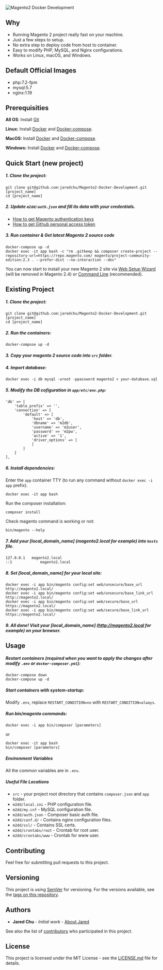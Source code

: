 ![Magento2 Docker Development](https://i.imgur.com/tm852O1.jpg)
## Why
- Running Magento 2 project really fast on your machine.
- Just a few steps to setup.
- No extra step to deploy code from host to container.
- Easy to modify PHP, MySQL, and Nginx configurations.
- Works on Linux, macOS, and Windows.

## Default Official Images
* php:7.2-fpm
* mysql:5.7
* nginx:1.19

## Prerequisities
**All OS**: Install [Git](https://git-scm.com/book/en/v2/Getting-Started-Installing-Git)

**Linux:**
Install [Docker](https://docs.docker.com/engine/installation/linux/docker-ce/ubuntu/) and [Docker-compose](https://docs.docker.com/compose/install/#install-compose).

**MacOS:**
Install [Docker](https://docs.docker.com/docker-for-mac/install/) and [Docker-compose](https://docs.docker.com/compose/install/#install-compose).

**Windows:**
Install [Docker](https://docs.docker.com/docker-for-windows/install/) and [Docker-compose](https://docs.docker.com/compose/install/#install-compose).

## Quick Start (new project)
##### 1. Clone the project:
```
git clone git@github.com:jaredchu/Magento2-Docker-Development.git [project_name]
cd [project_name]
```
##### 2. Update `m2dd/auth.json` and fill its data with your credentials.
- [How to get Magento authentication keys](https://devdocs.magento.com/guides/v2.4/install-gde/prereq/connect-auth.html)
- [How to get Github personal access token](https://help.github.com/articles/creating-a-personal-access-token-for-the-command-line/)
##### 3. Run container & Get latest Magento 2 source code
```
docker-compose up -d
docker exec -it app bash -c "rm .gitkeep && composer create-project --repository-url=https://repo.magento.com/ magento/project-community-edition:2.3 . --prefer-dist --no-interaction --dev"
```
You can now start to install your new Magento 2 site via [Web Setup Wizard](https://docs.magento.com/user-guide/v2.3/system/web-setup-wizard.html) (will be removed in Magento 2.4) or [Command Line](https://devdocs.magento.com/guides/v2.3/install-gde/install/cli/install-cli.html) (recommended).

## Existing Project

##### 1. Clone the project:
```
git clone git@github.com:jaredchu/Magento2-Docker-Development.git [project_name]
cd [project_name]
```
##### 2. Run the containers:
```
docker-compose up -d
```
##### 3. Copy your magento 2 source code into `src` folder.
##### 4. Import database:
```
docker exec -i db mysql -uroot -ppassword magento2 < your-database.sql
```
##### 5. Modify the DB cofiguration in `app/etc/env.php`:
```
'db' => [
    'table_prefix' => '',
    'connection' => [
        'default' => [
            'host' => 'db',
            'dbname' => 'm2db',
            'username' => 'm2user',
            'password' => 'm2pw',
            'active' => '1',
            'driver_options' => [
            ]
        ]
    ]
],
```
##### 6. Install dependencies:

Enter the `app` container TTY (to run any command without `docker exec -i app` prefix).
```
docker exec -it app bash
```
Run the composer installation:
```
composer install
```
Check magento command is working or not:
```
bin/magento --help
```
##### 7. Add your [local_domain_name] (magento2.local for example) into `hosts` file.
```
127.0.0.1	magento2.local
::1             magento2.local
```
##### 8. Set [local_domain_name] for your local site:
```
docker exec -i app bin/magento config:set web/unsecure/base_url http://magento2.local/
docker exec -i app bin/magento config:set web/unsecure/base_link_url http://magento2.local/
docker exec -i app bin/magento config:set web/secure/base_url https://magento2.local/
docker exec -i app bin/magento config:set web/secure/base_link_url https://magento2.local/
```
##### 9. All done! Visit your [local_domain_name] (http://magento2.local for example) on your browser.

## Usage

##### Restart containers (required when you want to apply the changes after modify `.env` or `docker-composer.yml`):
```
docker-compose down
docker-compose up -d
```
##### Start containers with system-startup:
Modify `.env`, replace `RESTART_CONDITION=no` with `RESTART_CONDITION=always`.

##### Run bin/magento commands:
```
docker exec -i app bin/composer [parameters]
```
or
```
docker exec -it app bash
bin/composer [parameters]
```

##### Environment Variables
All the common variables are in `.env`.

##### Useful File Locations

* `src` - your project root directory that contains `composer.json` and `app` folder.
* `m2dd/local.ini` - PHP configuration file.
* `m2dd/my.cnf` - MySQL configuration file.
* `m2dd/auth.json` - Composer basic auth file.
* `m2dd/conf.d/` - Contains nginx configuration files.
* `m2dd/ssl/` - Contains SSL certs.
* `m2dd/crontabs/root` - Crontab for root user.
* `m2dd/crontabs/www` - Crontab for www user.

## Contributing

Feel free for submitting pull requests to this project.

## Versioning

This project is using [SemVer](http://semver.org/) for versioning. For the versions available, see the 
[tags on this repository](https://github.com/jaredchu/Magento2-Docker-Development/tags). 

## Authors

* **Jared Chu** - *Initial work* - [About Jared](https://cv.jaredchu.com/)

See also the list of [contributors](https://github.com/jaredchu/Magento2-Docker-Development/contributors) who 
participated in this project.

## License

This project is licensed under the MIT License - see the [LICENSE.md](LICENSE.md) file for details.
